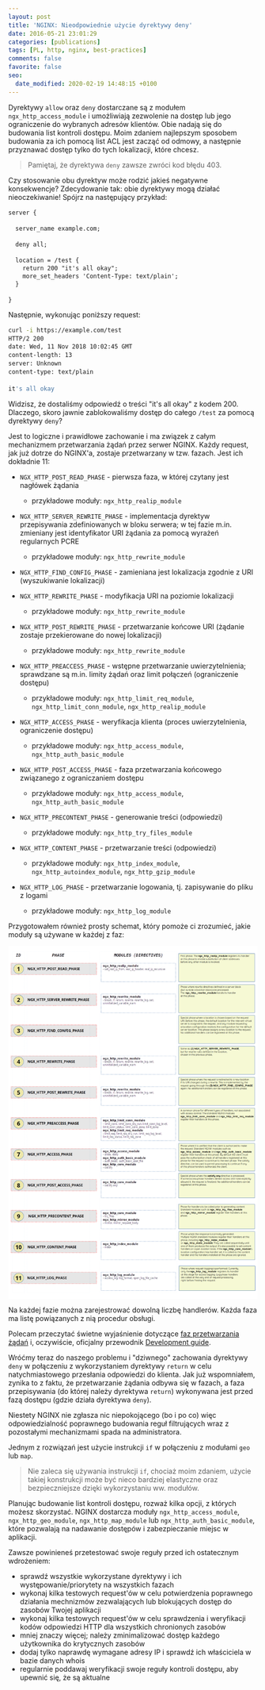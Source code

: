 ```yaml
---
layout: post
title: 'NGINX: Nieodpowiednie użycie dyrektywy deny'
date: 2016-05-21 23:01:29
categories: [publications]
tags: [PL, http, nginx, best-practices]
comments: false
favorite: false
seo:
  date_modified: 2020-02-19 14:48:15 +0100
---
```


Dyrektywy `allow` oraz `deny` dostarczane są z modułem `ngx_http_access_module` i umożliwiają zezwolenie na dostęp lub jego ograniczenie do wybranych adresów klientów. Obie nadają się do budowania list kontroli dostępu. Moim zdaniem najlepszym sposobem budowania za ich pomocą list ACL jest zacząć od odmowy, a następnie przyznawać dostęp tylko do tych lokalizacji, które chcesz.

  > Pamiętaj, że dyrektywa `deny` zawsze zwróci kod błędu 403.

Czy stosowanie obu dyrektyw może rodzić jakieś negatywne konsekwencje? Zdecydowanie tak: obie dyrektywy mogą działać nieoczekiwanie! Spójrz na następujący przykład:

```nginx
server {

  server_name example.com;

  deny all;

  location = /test {
    return 200 "it's all okay";
    more_set_headers 'Content-Type: text/plain';
  }

}
```

Następnie, wykonując poniższy request:

```bash
curl -i https://example.com/test
HTTP/2 200
date: Wed, 11 Nov 2018 10:02:45 GMT
content-length: 13
server: Unknown
content-type: text/plain

it's all okay
```

Widzisz, że dostaliśmy odpowiedź o treści "it's all okay" z kodem 200. Dlaczego, skoro jawnie zablokowaliśmy dostęp do całego `/test` za pomocą dyrektywy `deny`?

Jest to logiczne i prawidłowe zachowanie i ma związek z całym mechanizmem przetwarzania żądań przez serwer NGINX. Każdy request, jak już dotrze do NGINX'a, zostaje przetwarzany w tzw. fazach. Jest ich dokładnie 11:

- `NGX_HTTP_POST_READ_PHASE` - pierwsza faza, w której czytany jest nagłówek żądania
  - przykładowe moduły: `ngx_http_realip_module`

- `NGX_HTTP_SERVER_REWRITE_PHASE` - implementacja dyrektyw przepisywania zdefiniowanych w bloku serwera; w tej fazie m.in. zmieniany jest identyfikator URI żądania za pomocą wyrażeń regularnych PCRE
  - przykładowe moduły: `ngx_http_rewrite_module`

- `NGX_HTTP_FIND_CONFIG_PHASE` - zamieniana jest lokalizacja zgodnie z URI (wyszukiwanie lokalizacji)

- `NGX_HTTP_REWRITE_PHASE` - modyfikacja URI na poziomie lokalizacji
  - przykładowe moduły: `ngx_http_rewrite_module`

- `NGX_HTTP_POST_REWRITE_PHASE` - przetwarzanie końcowe URI (żądanie zostaje przekierowane do nowej lokalizacji)
  - przykładowe moduły: `ngx_http_rewrite_module`

- `NGX_HTTP_PREACCESS_PHASE` - wstępne przetwarzanie uwierzytelnienia; sprawdzane są m.in. limity żądań oraz limit połączeń (ograniczenie dostępu)
  - przykładowe moduły: `ngx_http_limit_req_module`, `ngx_http_limit_conn_module`, `ngx_http_realip_module`

- `NGX_HTTP_ACCESS_PHASE` - weryfikacja klienta (proces uwierzytelnienia, ograniczenie dostępu)
  - przykładowe moduły: `ngx_http_access_module`, `ngx_http_auth_basic_module`

- `NGX_HTTP_POST_ACCESS_PHASE` - faza przetwarzania końcowego związanego z ograniczaniem dostępu
  - przykładowe moduły: `ngx_http_access_module`, `ngx_http_auth_basic_module`

- `NGX_HTTP_PRECONTENT_PHASE` - generowanie treści (odpowiedzi)
  - przykładowe moduły: `ngx_http_try_files_module`

- `NGX_HTTP_CONTENT_PHASE` - przetwarzanie treści (odpowiedzi)
  - przykładowe moduły: `ngx_http_index_module`, `ngx_http_autoindex_module`, `ngx_http_gzip_module`

- `NGX_HTTP_LOG_PHASE` - przetwarzanie logowania, tj. zapisywanie do pliku z logami
  - przykładowe moduły: `ngx_http_log_module`

Przygotowałem również prosty schemat, który pomoże ci zrozumieć, jakie moduły są używane w każdej z faz:

<img src="/assets/img/posts/nginx_phases.png" align="center" title="nginx_phases.png preview">

Na każdej fazie można zarejestrować dowolną liczbę handlerów. Każda faza ma listę powiązanych z nią procedur obsługi.

Polecam przeczytać świetne wyjaśnienie dotyczące [faz przetwarzania żądań](http://scm.zoomquiet.top/data/20120312173425/index.html) i, oczywiście, oficjalny przewodnik [Development guide](http://nginx.org/en/docs/dev/development_guide.html).

Wróćmy teraz do naszego problemu i "dziwnego" zachowania dyrektywy `deny` w połączeniu z wykorzystaniem dyrektywy `return` w celu natychmiastowego przesłania odpowiedzi do klienta. Jak już wspomniałem, zynika to z faktu, że przetwarzanie żądania odbywa się w fazach, a faza przepisywania (do której należy dyrektywa `return`) wykonywana jest przed fazą dostępu (gdzie działa dyrektywa `deny`).

Niestety NGINX nie zgłasza nic niepokojącego (bo i po co) więc odpowiedzialność poprawnego budowania reguł filtrujących wraz z pozostałymi mechanizmami spada na administratora.

Jednym z rozwiązań jest użycie instrukcji `if` w połączeniu z modułami `geo` lub `map`.

  > Nie zaleca się używania instrukcji `if`, chociaż moim zdaniem, użycie takiej konstrukcji może być nieco bardziej elastyczne oraz bezpieczniejsze dzięki wykorzystaniu ww. modułów.

Planując budowanie list kontroli dostępu, rozważ kilka opcji, z których możesz skorzystać. NGINX dostarcza moduły `ngx_http_access_module`, `ngx_http_geo_module`, `ngx_http_map_module` lub `ngx_http_auth_basic_module`, które pozwalają na nadawanie dostępów i zabezpieczanie miejsc w aplikacji.

Zawsze powinieneś przetestować swoje reguły przed ich ostatecznym wdrożeniem:

- sprawdź wszystkie wykorzystane dyrektywy i ich występowanie/priorytety na wszystkich fazach
- wykonaj kilka testowych request'ów w celu potwierdzenia poprawnego działania mechnizmów zezwalających lub blokujących dostęp do zasobów Twojej aplikacji
- wykonaj kilka testowych request'ów w celu sprawdzenia i weryfikacji kodów odpowiedzi HTTP dla wszystkich chronionych zasobów
- mniej znaczy więcej; należy zminimalizować dostęp każdego użytkownika do krytycznych zasobów
- dodaj tylko naprawdę wymagane adresy IP i sprawdź ich właściciela w bazie danych whois
- regularnie poddawaj weryfikacji swoje reguły kontroli dostępu, aby upewnić się, że są aktualne
